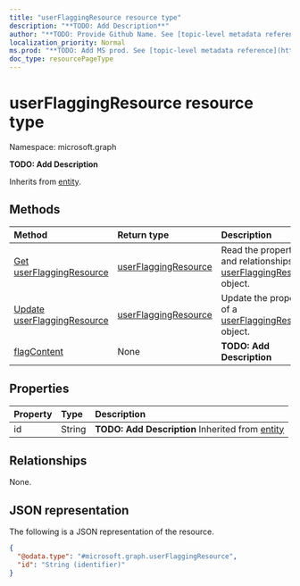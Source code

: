```yaml
---
title: "userFlaggingResource resource type"
description: "**TODO: Add Description**"
author: "**TODO: Provide Github Name. See [topic-level metadata reference](https://msgo.azurewebsites.net/add/document/guidelines/metadata.html#topic-level-metadata)**"
localization_priority: Normal
ms.prod: "**TODO: Add MS prod. See [topic-level metadata reference](https://msgo.azurewebsites.net/add/document/guidelines/metadata.html#topic-level-metadata)**"
doc_type: resourcePageType
---
```


# userFlaggingResource resource type


Namespace: microsoft.graph

**TODO: Add Description**


Inherits from [entity](../resources/entity.md).

## Methods
|Method|Return type|Description|
|:---|:---|:---|
|[Get userFlaggingResource](../api/userflaggingresource-get.md)|[userFlaggingResource](../resources/userflaggingresource.md)|Read the properties and relationships of a [userFlaggingResource](../resources/userflaggingresource.md) object.|
|[Update userFlaggingResource](../api/userflaggingresource-update.md)|[userFlaggingResource](../resources/userflaggingresource.md)|Update the properties of a [userFlaggingResource](../resources/userflaggingresource.md) object.|
|[flagContent](../api/userflaggingresource-flagcontent.md)|None|**TODO: Add Description**|

## Properties
|Property|Type|Description|
|:---|:---|:---|
|id|String|**TODO: Add Description** Inherited from [entity](../resources/entity.md)|

## Relationships
None.

## JSON representation
The following is a JSON representation of the resource.
<!-- {
  "blockType": "resource",
  "keyProperty": "id",
  "@odata.type": "microsoft.graph.userFlaggingResource",
  "baseType": "microsoft.graph.entity",
  "openType": false
}
-->
``` json
{
  "@odata.type": "#microsoft.graph.userFlaggingResource",
  "id": "String (identifier)"
}
```

